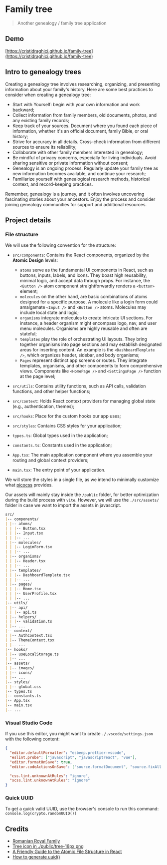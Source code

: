 # Family tree

> Another genealogy / family tree application

## Demo

[https://cristidraghici.github.io/family-tree](https://cristidraghici.github.io/family-tree)

## Intro to genealogy trees

Creating a genealogy tree involves researching, organizing, and presenting information about your family's history. Here are some best practices to consider when creating a genealogy tree:

- Start with Yourself: begin with your own information and work backward;
- Collect information from family members, old documents, photos, and any existing family records;
- Keep track of your sources. Document where you found each piece of information, whether it's an official document, family Bible, or oral history;
- Strive for accuracy in all details. Cross-check information from different sources to ensure its reliability;
- Collaborate with other family members interested in genealogy;
- Be mindful of privacy concerns, especially for living individuals. Avoid sharing sensitive or private information without consent;
- Genealogy is an ongoing process. Regularly update your family tree as new information becomes available, and continue your research;
- Familiarize yourself with genealogical research methods, historical context, and record-keeping practices.

Remember, genealogy is a journey, and it often involves uncovering fascinating stories about your ancestors. Enjoy the process and consider joining genealogy communities for support and additional resources.

## Project details

### File structure

We will use the following convention for the structure:

- `src/components`: Contains the React components, organized by the **Atomic Design** levels:

  - `atoms` serve as the fundamental UI components in React, such as buttons, inputs, labels, and icons. They boast high reusability, minimal logic, and accept data through props. For instance, the `<Button />` atom component straightforwardly renders a `<button>` element;
  - `molecules` on the other hand, are basic combinations of atoms designed for a specific purpose. A molecule like a login form could amalgamate `<Input />` and `<Button />` atoms. Molecules may include local state and logic;
  - `organisms` integrate molecules to create intricate UI sections. For instance, a header organism might encompass logo, nav, and user menu molecules. Organisms are highly reusable and often are stateful;
  - `templates` play the role of orchestrating UI layouts. They bring together organisms into page sections and may establish designated areas for inserting content. An example is the `<DashboardTemplate />`, which organizes header, sidebar, and body organisms;
  - `Pages` represent distinct app screens or routes. They integrate templates, organisms, and other components to form comprehensive views. Components like `<HomePage />` and `<SettingsPage />` function at the page level;

- `src/utils`: Contains utility functions, such as API calls, validation functions, and other helper functions;
- `src/context`: Holds React context providers for managing global state (e.g., authentication, themes);
- `src/hooks`: Place for the custom hooks our app uses;
- `src/styles`: Contains CSS styles for your application;
- `types.ts`: Global types used in the application;
- `constants.ts`: Constants used in the application;
- `App.tsx`: The main application component where you assemble your routing and global context providers;
- `main.tsx`: The entry point of your application.

We will store the styles in a single file, as we intend to minimally customize what [picocss](https://v2.picocss.com/docs) provides.

Our assets will mainly stay inside the `/public` folder, for better optimization during the build process with `vite`. However, we will use the `./src/assets/` folder in case we want to import the assets in javascript.

```md
src/
|-- components/
| |-- atoms/
| | |-- Button.tsx
| | |-- Input.tsx
| | |-- ...
| |-- molecules/
| | |-- LoginForm.tsx
| | |-- ...
| |-- organisms/
| | |-- Header.tsx
| | |-- ...
| |-- templates/
| | |-- DashboardTemplate.tsx
| | |-- ...
| |-- pages/
| | |-- Home.tsx
| | |-- UserProfile.tsx
| | |-- ...
|-- utils/
| |-- api/
| | |-- api.ts
| |-- helpers/
| | |-- validation.ts
| |-- ...
|-- context/
| |-- AuthContext.tsx
| |-- ThemeContext.tsx
| |-- ...
|-- hooks/
| |-- useLocalStorage.ts
| |-- ...
|-- assets/
| |-- images/
| |-- icons/
| |-- ...
|-- styles/
| |-- global.css
|-- types.ts
|-- constants.ts
|-- App.tsx
|-- main.tsx
|-- ...
```

### Visual Studio Code

If you use this editor, you might want to create `./.vscode/settings.json` with the following content:

```json
{
  "editor.defaultFormatter": "esbenp.prettier-vscode",
  "eslint.probe": ["javascript", "javascriptreact", "vue"],
  "editor.formatOnSave": true,
  "editor.codeActionsOnSave": ["source.formatDocument", "source.fixAll.eslint"],

  "css.lint.unknownAtRules": "ignore",
  "scss.lint.unknownAtRules": "ignore"
}
```

### Quick UUID

To get a quick valid UUID, use the browser's console to run this command: `console.log(crypto.randomUUID())`

## Credits

- [Romanian Royal Family](https://en.wikipedia.org/wiki/Romanian_royal_family)
- [Tree icon in ./public/tree-16px.png](https://www.flaticon.com/free-icon/tree_642021?term=tree&page=1&position=28&origin=tag&related_id=642021)
- [A Friendly Guide to the Atomic File Structure in React](https://medium.com/@simo-dlamini/a-friendly-guide-to-the-atomic-file-structure-in-react-8bd33e55361c)
- [How to generate uuid()](https://stackoverflow.com/questions/49807952/how-to-generate-uuids-in-js-or-react)

